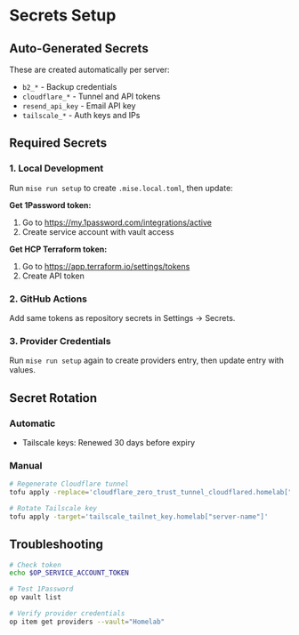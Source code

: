 # Secrets Setup

## Auto-Generated Secrets

These are created automatically per server:

- `b2_*` - Backup credentials
- `cloudflare_*` - Tunnel and API tokens
- `resend_api_key` - Email API key
- `tailscale_*` - Auth keys and IPs

## Required Secrets

### 1. Local Development

Run `mise run setup` to create `.mise.local.toml`, then update:

**Get 1Password token:**
1. Go to https://my.1password.com/integrations/active
2. Create service account with vault access

**Get HCP Terraform token:**
1. Go to https://app.terraform.io/settings/tokens
2. Create API token

### 2. GitHub Actions

Add same tokens as repository secrets in Settings → Secrets.

### 3. Provider Credentials

Run `mise run setup` again to create providers entry, then update entry with values.

## Secret Rotation

### Automatic
- Tailscale keys: Renewed 30 days before expiry

### Manual
```bash
# Regenerate Cloudflare tunnel
tofu apply -replace='cloudflare_zero_trust_tunnel_cloudflared.homelab["server-name"]'

# Rotate Tailscale key
tofu apply -target='tailscale_tailnet_key.homelab["server-name"]'
```

## Troubleshooting

```bash
# Check token
echo $OP_SERVICE_ACCOUNT_TOKEN

# Test 1Password
op vault list

# Verify provider credentials
op item get providers --vault="Homelab"
```
